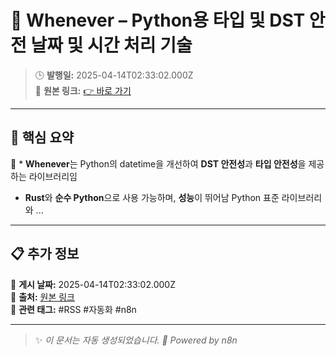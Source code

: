 # 🎯 Whenever – Python용 타입 및 DST 안전 날짜 및 시간 처리 기술

> 🕒 **발행일:** 2025-04-14T02:33:02.000Z  
> 🔗 **원본 링크:** [👉 바로 가기](https://news.hada.io/topic?id=20326)

---

## 📌 **핵심 요약**  
📖 * **Whenever**는 Python의 datetime을 개선하여 **DST 안전성**과 **타입 안전성**을 제공하는 라이브러리임
* **Rust**와 **순수 Python**으로 사용 가능하며, **성능**이 뛰어남
Python 표준 라이브러리와 ...

---

## 📋 **추가 정보**  
🔹 **게시 날짜:** 2025-04-14T02:33:02.000Z  
🔹 **출처:** [원본 링크](https://news.hada.io/topic?id=20326)  
🔹 **관련 태그:** #RSS #자동화 #n8n  

---

> ✨ _이 문서는 자동 생성되었습니다. 🚀 Powered by n8n_
